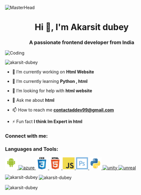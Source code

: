 ![MasterHead](https://i2.wp.com/www.beaude.net/no-flux/wp-content/uploads/2015/07/dLYfYLBGDmmQ3DSWcfNk8Q-default_x2.gif)
<h1 align="center">Hi 👋, I'm Akarsit dubey</h1>
<h3 align="center">A passionate frontend developer from India</h3>
<img align="rigth" alt="Coding" width="400" src="https://www.budgetsaresexy.com/images/working-gif.gif">

<p align="left"> <img src="https://komarev.com/ghpvc/?username=akarsit-dubey&label=Profile%20views&color=0e75b6&style=flat" alt="akarsit-dubey" /> </p>

- 🔭 I’m currently working on **Html Website**

- 🌱 I’m currently learning **Python , html**

- 🤝 I’m looking for help with **html website**

- 💬 Ask me about **html**

- 📫 How to reach me **contactaddev99@gmail.com**

- ⚡ Fun fact **I think Im Expert in html**

<h3 align="left">Connect with me:</h3>
<p align="left">
</p>

<h3 align="left">Languages and Tools:</h3>
<p align="left"> <a href="https://developer.android.com" target="_blank" rel="noreferrer"> <img src="https://raw.githubusercontent.com/devicons/devicon/master/icons/android/android-original-wordmark.svg" alt="android" width="40" height="40"/> </a> <a href="https://azure.microsoft.com/en-in/" target="_blank" rel="noreferrer"> <img src="https://www.vectorlogo.zone/logos/microsoft_azure/microsoft_azure-icon.svg" alt="azure" width="40" height="40"/> </a> <a href="https://www.w3schools.com/css/" target="_blank" rel="noreferrer"> <img src="https://raw.githubusercontent.com/devicons/devicon/master/icons/css3/css3-original-wordmark.svg" alt="css3" width="40" height="40"/> </a> <a href="https://www.w3.org/html/" target="_blank" rel="noreferrer"> <img src="https://raw.githubusercontent.com/devicons/devicon/master/icons/html5/html5-original-wordmark.svg" alt="html5" width="40" height="40"/> </a> <a href="https://developer.mozilla.org/en-US/docs/Web/JavaScript" target="_blank" rel="noreferrer"> <img src="https://raw.githubusercontent.com/devicons/devicon/master/icons/javascript/javascript-original.svg" alt="javascript" width="40" height="40"/> </a> <a href="https://www.photoshop.com/en" target="_blank" rel="noreferrer"> <img src="https://raw.githubusercontent.com/devicons/devicon/master/icons/photoshop/photoshop-line.svg" alt="photoshop" width="40" height="40"/> </a> <a href="https://www.python.org" target="_blank" rel="noreferrer"> <img src="https://raw.githubusercontent.com/devicons/devicon/master/icons/python/python-original.svg" alt="python" width="40" height="40"/> </a> <a href="https://unity.com/" target="_blank" rel="noreferrer"> <img src="https://www.vectorlogo.zone/logos/unity3d/unity3d-icon.svg" alt="unity" width="40" height="40"/> </a> <a href="https://unrealengine.com/" target="_blank" rel="noreferrer"> <img src="https://raw.githubusercontent.com/kenangundogan/fontisto/036b7eca71aab1bef8e6a0518f7329f13ed62f6b/icons/svg/brand/unreal-engine.svg" alt="unreal" width="40" height="40"/> </a> </p>

<p><img align="left" src="https://github-readme-stats.vercel.app/api/top-langs?username=akarsit-dubey&show_icons=true&locale=en&layout=compact" alt="akarsit-dubey" /></p>

<p>&nbsp;<img align="center" src="https://github-readme-stats.vercel.app/api?username=akarsit-dubey&show_icons=true&locale=en" alt="akarsit-dubey" /></p>

<p><img align="center" src="https://github-readme-streak-stats.herokuapp.com/?user=akarsit-dubey&" alt="akarsit-dubey" /></p>
